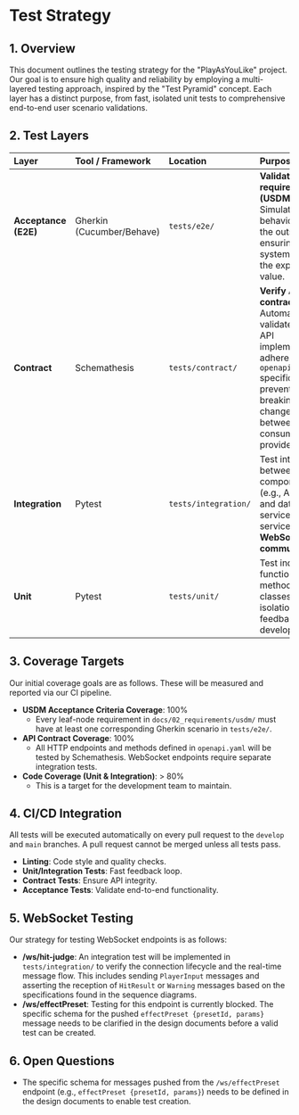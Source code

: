 # Test Strategy

## 1. Overview

This document outlines the testing strategy for the "PlayAsYouLike" project. Our goal is to ensure high quality and reliability by employing a multi-layered testing approach, inspired by the "Test Pyramid" concept. Each layer has a distinct purpose, from fast, isolated unit tests to comprehensive end-to-end user scenario validations.

## 2. Test Layers

| Layer | Tool / Framework | Location | Purpose |
| :--- | :--- | :--- | :--- |
| **Acceptance (E2E)** | Gherkin (Cucumber/Behave) | `tests/e2e/` | **Validate user requirements (USDM)**. Simulates user behavior from the outside-in, ensuring the system delivers the expected value. |
| **Contract** | Schemathesis | `tests/contract/` | **Verify API contracts**. Automatically validates that the API implementation adheres to the `openapi.yaml` specification, preventing breaking changes between consumer and provider. |
| **Integration** | Pytest | `tests/integration/` | Test interactions between components (e.g., API server and database, service to service, **WebSocket communication**). |
| **Unit** | Pytest | `tests/unit/` | Test individual functions, methods, or classes in isolation. Fast feedback for developers. |

## 3. Coverage Targets

Our initial coverage goals are as follows. These will be measured and reported via our CI pipeline.

- **USDM Acceptance Criteria Coverage**: 100%
  - Every leaf-node requirement in `docs/02_requirements/usdm/` must have at least one corresponding Gherkin scenario in `tests/e2e/`.
- **API Contract Coverage**: 100%
  - All HTTP endpoints and methods defined in `openapi.yaml` will be tested by Schemathesis. WebSocket endpoints require separate integration tests.
- **Code Coverage (Unit & Integration)**: > 80%
  - This is a target for the development team to maintain.

## 4. CI/CD Integration

All tests will be executed automatically on every pull request to the `develop` and `main` branches. A pull request cannot be merged unless all tests pass.

- **Linting**: Code style and quality checks.
- **Unit/Integration Tests**: Fast feedback loop.
- **Contract Tests**: Ensure API integrity.
- **Acceptance Tests**: Validate end-to-end functionality.

## 5. WebSocket Testing

Our strategy for testing WebSocket endpoints is as follows:

- **/ws/hit-judge**: An integration test will be implemented in `tests/integration/` to verify the connection lifecycle and the real-time message flow. This includes sending `PlayerInput` messages and asserting the reception of `HitResult` or `Warning` messages based on the specifications found in the sequence diagrams.
- **/ws/effectPreset**: Testing for this endpoint is currently blocked. The specific schema for the pushed `effectPreset {presetId, params}` message needs to be clarified in the design documents before a valid test can be created.

## 6. Open Questions

- The specific schema for messages pushed from the `/ws/effectPreset` endpoint (e.g., `effectPreset {presetId, params}`) needs to be defined in the design documents to enable test creation.